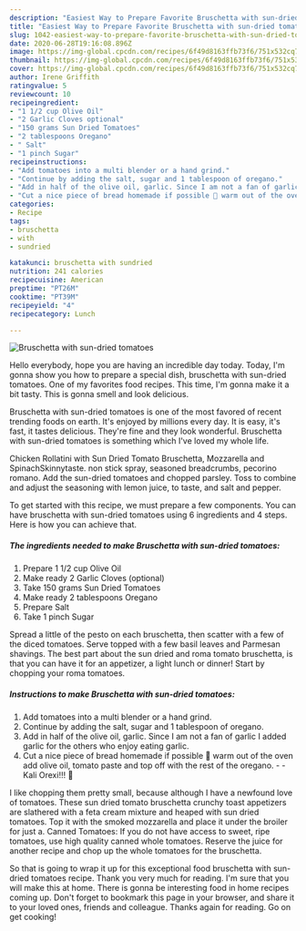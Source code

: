 ```yaml
---
description: "Easiest Way to Prepare Favorite Bruschetta with sun-dried tomatoes"
title: "Easiest Way to Prepare Favorite Bruschetta with sun-dried tomatoes"
slug: 1042-easiest-way-to-prepare-favorite-bruschetta-with-sun-dried-tomatoes
date: 2020-06-28T19:16:08.896Z
image: https://img-global.cpcdn.com/recipes/6f49d8163ffb73f6/751x532cq70/bruschetta-with-sun-dried-tomatoes-recipe-main-photo.jpg
thumbnail: https://img-global.cpcdn.com/recipes/6f49d8163ffb73f6/751x532cq70/bruschetta-with-sun-dried-tomatoes-recipe-main-photo.jpg
cover: https://img-global.cpcdn.com/recipes/6f49d8163ffb73f6/751x532cq70/bruschetta-with-sun-dried-tomatoes-recipe-main-photo.jpg
author: Irene Griffith
ratingvalue: 5
reviewcount: 10
recipeingredient:
- "1 1/2 cup Olive Oil"
- "2 Garlic Cloves optional"
- "150 grams Sun Dried Tomatoes"
- "2 tablespoons Oregano"
- " Salt"
- "1 pinch Sugar"
recipeinstructions:
- "Add tomatoes into a multi blender or a hand grind."
- "Continue by adding the salt, sugar and 1 tablespoon of oregano."
- "Add in half of the olive oil, garlic. Since I am not a fan of garlic I added garlic for the others who enjoy eating garlic."
- "Cut a nice piece of bread homemade if possible 🙂 warm out of the oven add olive oil, tomato paste and top off with the rest of the oregano.  Kali Orexi!!! 🙂"
categories:
- Recipe
tags:
- bruschetta
- with
- sundried

katakunci: bruschetta with sundried 
nutrition: 241 calories
recipecuisine: American
preptime: "PT26M"
cooktime: "PT39M"
recipeyield: "4"
recipecategory: Lunch

---
```



![Bruschetta with sun-dried tomatoes](https://img-global.cpcdn.com/recipes/6f49d8163ffb73f6/751x532cq70/bruschetta-with-sun-dried-tomatoes-recipe-main-photo.jpg)

Hello everybody, hope you are having an incredible day today. Today, I'm gonna show you how to prepare a special dish, bruschetta with sun-dried tomatoes. One of my favorites food recipes. This time, I'm gonna make it a bit tasty. This is gonna smell and look delicious.

Bruschetta with sun-dried tomatoes is one of the most favored of recent trending foods on earth. It's enjoyed by millions every day. It is easy, it's fast, it tastes delicious. They're fine and they look wonderful. Bruschetta with sun-dried tomatoes is something which I've loved my whole life.

Chicken Rollatini with Sun Dried Tomato Bruschetta, Mozzarella and SpinachSkinnytaste. non stick spray, seasoned breadcrumbs, pecorino romano. Add the sun-dried tomatoes and chopped parsley. Toss to combine and adjust the seasoning with lemon juice, to taste, and salt and pepper.


To get started with this recipe, we must prepare a few components. You can have bruschetta with sun-dried tomatoes using 6 ingredients and 4 steps. Here is how you can achieve that.

<!--inarticleads1-->

##### The ingredients needed to make Bruschetta with sun-dried tomatoes:

1. Prepare 1 1/2 cup Olive Oil
1. Make ready 2 Garlic Cloves (optional)
1. Take 150 grams Sun Dried Tomatoes
1. Make ready 2 tablespoons Oregano
1. Prepare  Salt
1. Take 1 pinch Sugar


Spread a little of the pesto on each bruschetta, then scatter with a few of the diced tomatoes. Serve topped with a few basil leaves and Parmesan shavings. The best part about the sun dried and roma tomato bruschetta, is that you can have it for an appetizer, a light lunch or dinner! Start by chopping your roma tomatoes. 

<!--inarticleads2-->

##### Instructions to make Bruschetta with sun-dried tomatoes:

1. Add tomatoes into a multi blender or a hand grind.
1. Continue by adding the salt, sugar and 1 tablespoon of oregano.
1. Add in half of the olive oil, garlic. Since I am not a fan of garlic I added garlic for the others who enjoy eating garlic.
1. Cut a nice piece of bread homemade if possible 🙂 warm out of the oven add olive oil, tomato paste and top off with the rest of the oregano. -  - Kali Orexi!!! 🙂


I like chopping them pretty small, because although I have a newfound love of tomatoes. These sun dried tomato bruschetta crunchy toast appetizers are slathered with a feta cream mixture and heaped with sun dried tomatoes. Top it with the smoked mozzarella and place it under the broiler for just a. Canned Tomatoes: If you do not have access to sweet, ripe tomatoes, use high quality canned whole tomatoes. Reserve the juice for another recipe and chop up the whole tomatoes for the bruschetta. 

So that is going to wrap it up for this exceptional food bruschetta with sun-dried tomatoes recipe. Thank you very much for reading. I'm sure that you will make this at home. There is gonna be interesting food in home recipes coming up. Don't forget to bookmark this page in your browser, and share it to your loved ones, friends and colleague. Thanks again for reading. Go on get cooking!
